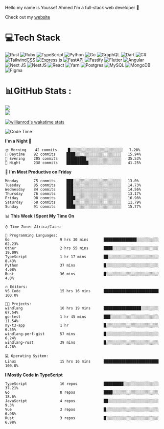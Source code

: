 Hello my name is Youssef Ahmed I'm a full-stack web developer 👋

Check out my [website](https://youssefahmed.vercel.app)
 
# 💻Tech Stack

![Rust](https://img.shields.io/badge/rust-%23000000.svg?style=for-the-badge&logo=rust&logoColor=white) ![Ruby](https://img.shields.io/badge/ruby-%23CC342D.svg?style=for-the-badge&logo=ruby&logoColor=white) ![TypeScript](https://img.shields.io/badge/typescript-%23007ACC.svg?style=for-the-badge&logo=typescript&logoColor=white) ![Python](https://img.shields.io/badge/python-3670A0?style=for-the-badge&logo=python&logoColor=ffdd54) ![Go](https://img.shields.io/badge/go-%2300ADD8.svg?style=for-the-badge&logo=go&logoColor=white) ![GraphQL](https://img.shields.io/badge/-GraphQL-E10098?style=for-the-badge&logo=graphql&logoColor=white) ![Dart](https://img.shields.io/badge/dart-%230175C2.svg?style=for-the-badge&logo=dart&logoColor=white) ![C#](https://img.shields.io/badge/c%23-%23239120.svg?style=for-the-badge&logo=c-sharp&logoColor=white) ![TailwindCSS](https://img.shields.io/badge/tailwindcss-%2338B2AC.svg?style=for-the-badge&logo=tailwind-css&logoColor=white) ![Express.js](https://img.shields.io/badge/express.js-%23404d59.svg?style=for-the-badge&logo=express&logoColor=%2361DAFB) ![FastAPI](https://img.shields.io/badge/FastAPI-005571?style=for-the-badge&logo=fastapi) ![Fastify](https://img.shields.io/badge/fastify-%23000000.svg?style=for-the-badge&logo=fastify&logoColor=white) ![Flutter](https://img.shields.io/badge/Flutter-%2302569B.svg?style=for-the-badge&logo=Flutter&logoColor=white) ![Angular](https://img.shields.io/badge/angular-%23DD0031.svg?style=for-the-badge&logo=angular&logoColor=white) ![Next JS](https://img.shields.io/badge/Next-black?style=for-the-badge&logo=next.js&logoColor=white) ![NestJS](https://img.shields.io/badge/nestjs-%23E0234E.svg?style=for-the-badge&logo=nestjs&logoColor=white) ![React](https://img.shields.io/badge/react-%2320232a.svg?style=for-the-badge&logo=react&logoColor=%2361DAFB) ![Yarn](https://img.shields.io/badge/yarn-%232C8EBB.svg?style=for-the-badge&logo=yarn&logoColor=white) ![Postgres](https://img.shields.io/badge/postgres-%23316192.svg?style=for-the-badge&logo=postgresql&logoColor=white) ![MySQL](https://img.shields.io/badge/mysql-%2300f.svg?style=for-the-badge&logo=mysql&logoColor=white) ![MongoDB](https://img.shields.io/badge/MongoDB-%234ea94b.svg?style=for-the-badge&logo=mongodb&logoColor=white)     ![Figma](https://img.shields.io/badge/figma-%23F24E1E.svg?style=for-the-badge&logo=figma&logoColor=white)

# 📊GitHub Stats :

![](https://github-readme-stats.vercel.app/api?username=joetifa2003&theme=tokyonight&hide_border=false&include_all_commits=false&count_private=false)<br/>
![](https://github-readme-streak-stats.herokuapp.com/?user=joetifa2003&theme=tokyonight&hide_border=false)<br/>

[![willianrod's wakatime stats](https://github-readme-stats.vercel.app/api/wakatime?username=joetifa2003&layout=compact)](https://github.com/anuraghazra/github-readme-stats)
<!--START_SECTION:waka-->
![Code Time](http://img.shields.io/badge/Code%20Time-808%20hrs%205%20mins-blue)

**I'm a Night 🦉** 

```text
🌞 Morning    42 commits     █░░░░░░░░░░░░░░░░░░░░░░░░   7.28% 
🌆 Daytime    92 commits     ████░░░░░░░░░░░░░░░░░░░░░   15.94% 
🌃 Evening    205 commits    █████████░░░░░░░░░░░░░░░░   35.53% 
🌙 Night      238 commits    ██████████░░░░░░░░░░░░░░░   41.25%

```
📅 **I'm Most Productive on Friday** 

```text
Monday       75 commits     ███░░░░░░░░░░░░░░░░░░░░░░   13.0% 
Tuesday      85 commits     ███░░░░░░░░░░░░░░░░░░░░░░   14.73% 
Wednesday    84 commits     ███░░░░░░░░░░░░░░░░░░░░░░   14.56% 
Thursday     76 commits     ███░░░░░░░░░░░░░░░░░░░░░░   13.17% 
Friday       98 commits     ████░░░░░░░░░░░░░░░░░░░░░   16.98% 
Saturday     68 commits     ███░░░░░░░░░░░░░░░░░░░░░░   11.79% 
Sunday       91 commits     ████░░░░░░░░░░░░░░░░░░░░░   15.77%

```


📊 **This Week I Spent My Time On** 

```text
⌚︎ Time Zone: Africa/Cairo

💬 Programming Languages: 
Go                       9 hrs 30 mins       ███████████████░░░░░░░░░░   62.23% 
Other                    2 hrs 55 mins       ████░░░░░░░░░░░░░░░░░░░░░   19.09% 
TypeScript               1 hr 17 mins        ██░░░░░░░░░░░░░░░░░░░░░░░   8.43% 
Python                   37 mins             █░░░░░░░░░░░░░░░░░░░░░░░░   4.08% 
Rust                     36 mins             █░░░░░░░░░░░░░░░░░░░░░░░░   4.0%

🔥 Editors: 
VS Code                  15 hrs 16 mins      █████████████████████████   100.0%

🐱‍💻 Projects: 
windlang                 10 hrs 19 mins      █████████████████░░░░░░░░   67.54% 
go-test                  1 hr 45 mins        ███░░░░░░░░░░░░░░░░░░░░░░   11.54% 
my-t3-app                1 hr                █░░░░░░░░░░░░░░░░░░░░░░░░   6.55% 
windlang-perf-gist       57 mins             █░░░░░░░░░░░░░░░░░░░░░░░░   6.24% 
windlang-rust            39 mins             █░░░░░░░░░░░░░░░░░░░░░░░░   4.26%

💻 Operating System: 
Linux                    15 hrs 16 mins      █████████████████████████   100.0%

```

**I Mostly Code in TypeScript** 

```text
TypeScript               16 repos            █████████░░░░░░░░░░░░░░░░   37.21% 
Go                       8 repos             ████░░░░░░░░░░░░░░░░░░░░░   18.6% 
JavaScript               4 repos             ██░░░░░░░░░░░░░░░░░░░░░░░   9.3% 
Vue                      3 repos             █░░░░░░░░░░░░░░░░░░░░░░░░   6.98% 
Rust                     3 repos             █░░░░░░░░░░░░░░░░░░░░░░░░   6.98%

```



<!--END_SECTION:waka-->
